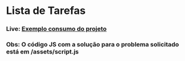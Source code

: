<h1>Lista de Tarefas</h1>

### Live: <a href="https://renannevesc94.github.io/ADA/PROJETO-MODULO-01/index.html">Exemplo consumo do projeto</a>

### Obs: O código JS com a solução para o problema solicitado está em /assets/script.js

